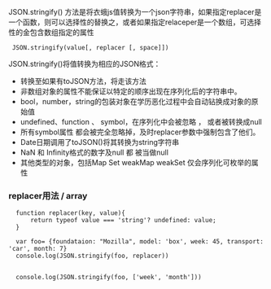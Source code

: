 
JSON.stringify() 方法是将衣蛾js值转换为一个json字符串，如果指定replacer是一个函数，则可以选择性的替换之，或者如果指定relaceper是一个数组，可选择性的金包含数组指定的属性


```
 JSON.stringify(value[, replacer [, space]])
```

JSON.stringify()将值转换为相应的JSON格式：

-  转换至如果有toJSON方法，将走该方法
-  非数组对象的属性不能保证以特定的顺序出现在序列化后的字符串中。
-  bool，number，string的包装对象在学历恶化过程中会自动钻换成对象的原始值
-  undefined、function 、 symbol，在序列化中会被忽略 ， 或者被转换成null
-  所有symbol属性  都会被完全忽略掉，及时replacer参数中强制包含了他们。
-  Date日期调用了toJSON()将其转换为string字符串
-  NaN 和 Infinity格式的数字及null 都 被当做null
-  其他类型的对象，包括Map Set  weakMap  weakSet 仅会序列化可枚举的属性


###  replacer用法  / array
```
  function replacer(key, value){
      return typeof value === 'string'? undefined: value;
  }

  var foo= {foundataion: "Mozilla", model: 'box', week: 45, transport: 'car', month: 7}
  console.log(JSON.stringify(foo, replacer))


  console.log(JSON.stringify(foo, ['week', 'month']))
```
